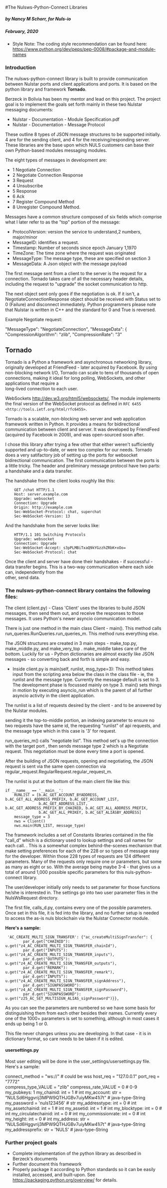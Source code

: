 #The Nulsws-Python-Connect Libraries
##### by Nancy M Schorr, for Nuls-io
##### February, 2020
 
* Style Note: 
The coding style
 recommendation can be found here:  
 https://www.python.org/dev/peps/pep-0008/#package-and-module-names

### Introduction
The nulsws-python-connect library is built to provide communication between Nulstar ports and 
client applications and ports. It is based on the python library and framework 
__Tornado__.

Berzeck in Bolivia has been my mentor and lead on this project. The project goal is to 
implement the goals set forth mainly in these two Nulstar messaging documents: 

- Nulstar - Documentation - Module Specification.pdf
- Nulstar - Documentation - Message Protocol


These outline 8 types of JSON message structures to be supported initially. 4 are for 
the sending client, and 4 for the receiving/responding server. These libraries are the base
 upon which NULS customers can base their own Python-based modules messaging modules.

The eight types of messages in development are:
- 1  Negotiate Connection
- 2  Negotiate Connection Response
- 3  Request
- 4  Unsubscribe
- 5  Response
- 6  Ack
- 7  Register Compound Method
- 8  Unregister Compound Method.

 Messages have a common structure composed of six fields which comprise what I later 
 refer to as the "top" portion of the message:
-  ProtocolVersion: version the service to understand,2 numbers, major/minor
-  MessageID: identifies a request.
-  Timestamp:  Number  of  seconds  since  epoch January 1,1970
-  TimeZone: The time zone where the request was originated
-  MessageType: The message type, these are specified on section 3
-  MessageData: A Json object with the message payload

The first message sent from a client to the server is the request for a connection. 
Tornado takes care of all the necessary header details, including the request to 
"upgrade" the socket communication to http. 

 The next object sent only goes if the negotiation is ok. If it isn't, a
  NegotiateConnectionResponse object should be received with
 Status set to 0 (Failure) and disconnect immediately. Python programmers please note that
  Nulstar is written in C++ and the standard for 0 and True is reversed.

Example Negotiate request:

 "MessageType": "NegotiateConnection",
 "MessageData": {
     "CompressionAlgorithm": "zlib",
     "CompressionRate": "3"



## Tornado
 
Tornado is a Python a framework and asynchronous networking library, originally developed at FriendFeed - 
later acquired by Facebook. By using non-blocking network I/O, Tornado can scale to tens of 
thousands of open connections, making it ideal for long polling, WebSockets, and other applications that require a  
long-lived connection to each user.

WebSockets http://dev.w3.org/html5/websockets/,  The module implements the final version of the WebSocket protocol as
defined in `RFC 6455 <http://tools.ietf.org/html/rfc6455>`. 

 Tornado is a scalable, non-blocking web server and web application framework written in Python.
 It provides a means for bidirectional communication between client and server.  It was
  developed by FriendFeed (acquired by Facebook in 2009), and was open-sourced soon 
  after. 
  
  I chose this library after trying a few other that either weren't sufficiently
   supported and up-to-date, or were too complex for our needs.  Tornado does a 
   very satifactory job of setting up the ports for websocket bidirectional communication.
   The first communication between the ports is a little tricky. 
    The  header and preliminary message protocol have two parts:  a 
    handshake and a data transfer.

   The handshake from the client looks roughly like this:

        GET /chat HTTP/1.1
        Host: server.example.com
        Upgrade: websocket
        Connection: Upgrade
        Origin: http://example.com
        Sec-WebSocket-Protocol: chat, superchat
        Sec-WebSocket-Version: 13

   And the handshake from the server looks like:

        HTTP/1.1 101 Switching Protocols
        Upgrade: websocket
        Connection: Upgrade
        Sec-WebSocket-Accept: s3pPLMBiTxaQ9kYGzzhZRbK+xOo=
        Sec-WebSocket-Protocol: chat
        
Once the client and server have done their handshakes - if successful -  data transfer 
 begins. This is a two-way communication where each side can, independently from the  
 other, send data.

### The nulsws-python-connect library contains the following files:

The client (client.py) - Class 'Client'
uses the libraries to build JSON messages, then send them out, and receive the responses to those messages.
It uses Python's newer asyncio communication model. 

There is just one method in the main class Client - main(). This method calls 
 run_queries.RunQueries.run_queries_m.  This method runs everything else. 
 
 The JSON structures are created in 3 main steps - make_top.py, make_middle.py, and make_very_top
 .  make_middle takes care of the bottom. Luckily for us - Python dictionaries are almost exactly
  like JSON messages - so converting back and forth is simple and easy.
 

- Inside client.py is main(self, runlist, msg_type=3):  This method takes input from the scripting
 area below the
 class in the
 class file - ie, the runlist and the message type. Currently the message default is set to 3. The 
 development phase is focussed mainly on type 3. main() sets things in motion by executing  asyncio_run 
 which is the parent of all further asyncio activity in the client application.
 
 The runlist is a list of requests desired by the client - and to be answered by the Nulstar modules.
  
 sending it the top-to-middle portion, an indexing parameter to ensure no two requests have the same id, 
 the requesting "runlist" of api requests, and the message type which in this case is '3' for request.
  
run_queries_m() calls "negotiate list". This method set's up the connection with the target port
, then sends 
 message type 2 which is a Negotiate request. This negotiation must be done every time a port is opened.
 
 After the building of JSON requests, opening and negotiating, the JSON request is sent via the
  same open connection via regular_request.RegularRequest.regular_request_m.
  
The runlist is put at the bottom of the main client file like this:


    if __name__ == '__main__':
        RUNLIST = [b.AC_GET_ACCOUNT_BYADDRESS, b.AC_GET_ALL_ADDRESS_PREFIX, b.AC_GET_ACCOUNT_LIST,
                   b.AC_GET_ADDRESS_LIST, b.AC_GET_ADDRESS_PREFIX_BY_CHAINID, b.AC_GET_ALL_ADDRESS_PREFIX,
                   b.AC_GET_ALL_PRIKEY, b.AC_GET_ALIASBY_ADDRESS]
        message_type = 3 
        nws = Client()    
        nws.main(RUN_LIST, message_type) 


The framework includes a set of Constants libraries contained in the file "call_d" which is a
 dictionary used to lookup settings and call names for each call.
. This is a somewhat complex 
behind-the-scenes mechanism that make setting preferences for each of the 228 or so 
types of message easy for the developer.  Within those 228 types of requests are 124 
different parameters. Many of the requests only require one or parameters, but some as 
many as eight or so. With the average being maybe 3-4 - that gives us a total of around
1,000 possible specific parameters for this nuls-python-connect library.

The user/developer initially only needs to set parameter for those functions he/she is 
interested in. The settings go into two user parameter files in the NulsWsRequest 
directory. 

The first file, calls_d.py, contains every one of the possible parameters. 
Once set in this file, it is fed into the library, and no further setup is needed to 
access the as-is nuls blockchain via the Nulstar Connector module. 

__Here's a sample:__

     'AC_CREATE_MULTI_SIGN_TRANSFER': {"ac_createMultiSignTransfer": {
            par_d.get("CHAINID"): u.get("z4_AC_CREATE_MULTI_SIGN_TRANSFER_chainId"),
            par_d.get("INPUTS"): u.get("z4_AC_CREATE_MULTI_SIGN_TRANSFER_inputs"),
            par_d.get("OUTPUTS"): u.get("z4_AC_CREATE_MULTI_SIGN_TRANSFER_outputs"),
            par_d.get("REMARK"): u.get("z4_AC_CREATE_MULTI_SIGN_TRANSFER_remark"),
            par_d.get("INPUTS"): u.get("z4_AC_CREATE_MULTI_SIGN_TRANSFER_signAddress"),
            par_d.get("SIGNPASSWORD"): u.get("z4_AC_CREATE_MULTI_SIGN_TRANSFER_signPassword"),
            par_d.get("SIGNPASSWORD"): u.get("z25_AC_SET_MULTISIGN_ALIAS_signPassword")}},


As you can see the parameters are numbered so we have some basis for distinguishing them
 from each other besides their names. Currently 
every one of the 1000+ parameters is set to something, although in most cases it ends 
up being 1 or 0.

This file never changes unless you are developing.  In that case - it is in dictionary format, so
 care needs to be taken if it is edited.

#### usersettings.py
Most user editing will be done in the user_settings/usersettings.py file. Here's a sample:

connect_method = "ws://"   # could be wss
host_req = "127.0.0.1"
port_req = "7772"    
compress_type_VALUE = "zlib"
compress_rate_VALUE = 0                      # 0-9
my_pubkeys: 1
my_chainid: int = 1               # int
my_account: str = "NULSd6Hggvrij3MPW9QTHJGBv7uiyMKw41i7t"             # java-type-String
my_password = 'nuls123456'   # str
my_addresstype: int = 0               # int
my_assetchainid: int = 1               # int
my_assetid: int = 1               # int
my_blocktype: int = 0               # int
my_circulatechainid: int = 0               # int
my_commissionrate: int = 0               # int
my_height: int = 0               # int
my_address: str = "NULSd6Hggvrij3MPW9QTHJGBv7uiyMKw41i7t"             # java-type-String
my_addressprefix: str = 'NULS'           # java-type-String


### Further project goals
- Complete implementation of the python library as described in Berzeck's documents
- Further document this framework
- Properly package it according to Python standards so it can be easily installed, 
accessed, and built-upon. See https://packaging.python.org/overview/ for details.


